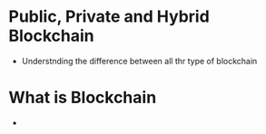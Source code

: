 # Public, Private and Hybrid Blockchain
- Understnding the difference between all thr type of blockchain

# What is Blockchain
- 
